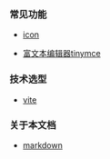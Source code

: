 ### 常见功能

* [icon](/icon/)

* [富文本编辑器tinymce](/tinymce/)

### 技术选型

* [vite](/vite/)

### 关于本文档

* [markdown](/markdown/)